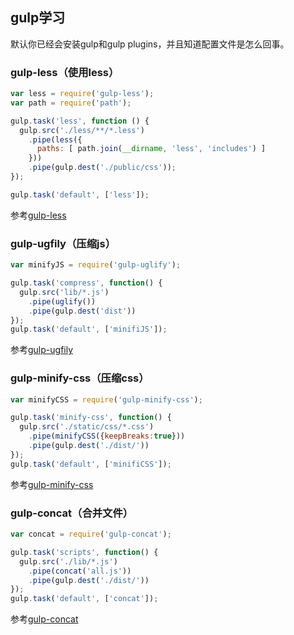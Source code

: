 ## gulp学习 ##
默认你已经会安装gulp和gulp plugins，并且知道配置文件是怎么回事。
### gulp-less（使用less） ###
```js
var less = require('gulp-less');
var path = require('path');

gulp.task('less', function () {
  gulp.src('./less/**/*.less')
    .pipe(less({
      paths: [ path.join(__dirname, 'less', 'includes') ]
    }))
    .pipe(gulp.dest('./public/css'));
});

gulp.task('default', ['less']);
```
参考[gulp-less](https://www.npmjs.org/package/gulp-less)

### gulp-ugfily（压缩js） ###
```js
var minifyJS = require('gulp-uglify');

gulp.task('compress', function() {
  gulp.src('lib/*.js')
    .pipe(uglify())
    .pipe(gulp.dest('dist'))
});
gulp.task('default', ['minifiJS']);
```
参考[gulp-ugfily](https://www.npmjs.org/package/gulp-ugfily)

### gulp-minify-css（压缩css） ###
```js
var minifyCSS = require('gulp-minify-css');

gulp.task('minify-css', function() {
  gulp.src('./static/css/*.css')
    .pipe(minifyCSS({keepBreaks:true}))
    .pipe(gulp.dest('./dist/'))
});
gulp.task('default', ['minifiCSS']);
```
参考[gulp-minify-css](https://www.npmjs.org/package/gulp-minify-css)

### gulp-concat（合并文件） ###
```js
var concat = require('gulp-concat');

gulp.task('scripts', function() {
  gulp.src('./lib/*.js')
    .pipe(concat('all.js'))
    .pipe(gulp.dest('./dist/'))
});
gulp.task('default', ['concat']);
```
参考[gulp-concat](https://www.npmjs.org/package/gulp-concat)
